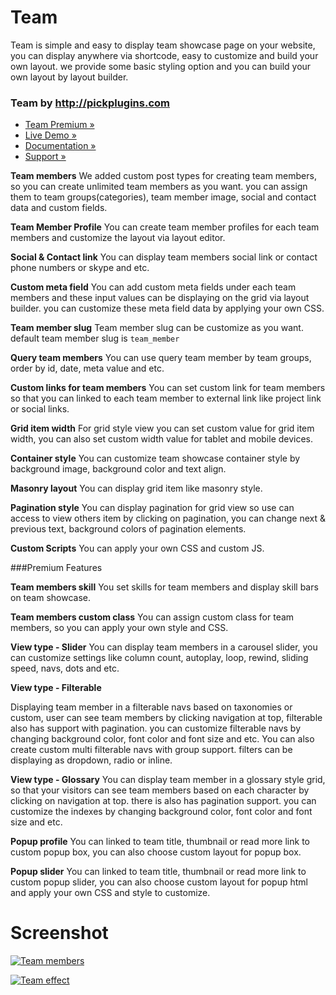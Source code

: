 # Team


Team is simple and easy to display team showcase page on your website, you can display anywhere via shortcode, easy to customize and build your own layout. we provide some basic styling option and you can build your own layout by layout builder.

### Team by http://pickplugins.com

* [Team Premium &raquo;](https://www.pickplugins.com/item/team-responsive-meet-the-team-grid-for-wordpress/?ref=wordpress.org)
* [Live Demo &raquo;](https://www.pickplugins.com/demo/team/?ref=wordpress.org)
* [Documentation &raquo;](https://www.pickplugins.com/documentation/team/?ref=wordpress.org)
* [Support &raquo;](https://www.pickplugins.com/support/?ref=wordpress.org)

**Team members**
We added custom post types for creating team members, so you can create unlimited team members as you want. you can assign them to team groups(categories), team member image, social and contact data and custom fields.

**Team Member Profile**
You can create team member profiles for each team members and customize the layout via layout editor.

**Social & Contact link**
You can display team members social link or contact phone numbers or skype and etc.

**Custom meta field**
You can add custom meta fields under each team members and these input values can be displaying on the grid via layout builder. you can customize these meta field data by applying your own CSS.

**Team member slug**
Team member slug can be customize as you want. default team member slug is `team_member`

**Query team members**
You can use query team member by team groups, order by id, date, meta value and etc.

**Custom links for team members**
You can set custom link for team members so that you can linked to each team member to external link like project link or social links.

**Grid item width**
For grid style view you can set custom value for grid item width, you can also set custom width value for tablet and mobile devices.

**Container style**
You can customize team showcase container style by background image, background color and text align.

**Masonry layout**
You can display grid item like masonry style.

**Pagination style**
You can display pagination for grid view so use can access to view others item by clicking on pagination, you can change next & previous text, background colors of pagination elements.

**Custom Scripts**
You can apply your own CSS and custom JS.


###Premium Features

**Team members skill**
You set skills for team members and display skill bars on team showcase.

**Team members custom class**
You can assign custom class for team members, so you can apply your own style and CSS.

**View type - Slider**
You can display team members in a carousel slider, you can customize settings like column count, autoplay, loop, rewind, sliding speed, navs, dots and etc.

**View type - Filterable**

Displaying team member in a filterable navs based on taxonomies or custom, user can see team members by clicking navigation at top, filterable also has support with pagination. you can customize filterable navs by changing background color, font color and font size and etc. You can also create custom multi filterable navs with group support. filters can be displaying as dropdown, radio or inline.

**View type - Glossary**
You can display team member in a glossary style grid, so that your visitors can see team members based on each character by clicking on navigation at top. there is also has pagination support. you can customize the indexes by changing background color, font color and font size and etc.

**Popup profile**
You can linked to team title, thumbnail or read more link to custom popup box, you can also choose custom layout for popup box.

**Popup slider**
You can linked to team title, thumbnail or read more link to custom popup slider, you can also choose custom layout for popup html and apply your own CSS and style to customize.




# Screenshot


[![Team members](https://ps.w.org/team/assets/screenshot-1.png?rev=1747451)](https://ps.w.org/team/assets/screenshot-1.png?rev=1747451)

[![Team effect](https://ps.w.org/team/assets/screenshot-3.gif?rev=1747697)](https://ps.w.org/team/assets/screenshot-3.gif?rev=1747697)





















